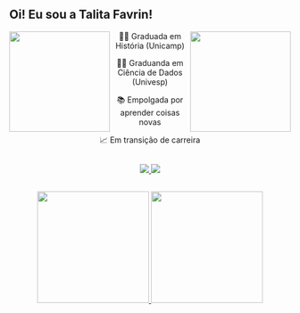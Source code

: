 ## Oi! Eu sou a Talita Favrin!
<div align ="center">
    <a href = "https://media.tenor.com/HChP5h1C_K4AAAAM/cat-work-get-to-work.gif">
    <img align="left" height = "180em" src = "https://media.tenor.com/HChP5h1C_K4AAAAM/cat-work-get-to-work.gif">
   </a>
    <a href = "https://media.tenor.com/F-abu8zblNUAAAAd/cat-aaaaa.gif">
    <img align="right" height = "180em" src = "https://media.tenor.com/F-abu8zblNUAAAAd/cat-aaaaa.gif">
  </a>
   <p> 👩‍🏫 Graduada em História (Unicamp) </p>
      <p> 👩‍💻 Graduanda em Ciência de Dados (Univesp) </p>
      <p> 📚 Empolgada por aprender coisas novas </p>
      <p>📈 Em transição de carreira </p>
</div>
   
##

<div align="center">
  <a href = "mailto:favrint@gmail.com">
    <img src="https://img.shields.io/badge/Gmail-D14836?style=for-the-badge&logo=gmail&logoColor=white">
  </a>
  <a href = "https://www.linkedin.com/in/talita-favrin-de-souza-6676b7198/">
    <img src = "https://img.shields.io/badge/LinkedIn-0077B5?style=for-the-badge&logo=linkedin&logoColor=white">
  </a>
</div>

##

<div align="center">
  <a href = "https://github.com/tfavrin">
    <img height = "200em" src = "https://github-readme-stats-sigma-five.vercel.app/api?username=tfavrin&show_icons=true&theme=calm">
    <img height = "200em" src = "https://github-readme-stats-sigma-five.vercel.app/api/top-langs/?username=tfavrin&theme=calm">
  </a>
</div>

##



##




